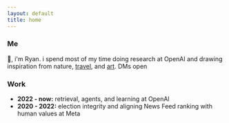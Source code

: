 ```yaml
---
layout: default
title: home
---
```


### Me

👋, i'm Ryan. i spend most of my time doing research at OpenAI and drawing inspiration from nature, [travel](/travel), and [art](/muses). DMs open

### Work

- **2022 - now:** retrieval, agents, and learning at OpenAI
- **2020 - 2022:** election integrity and aligning News Feed ranking with human values at Meta
